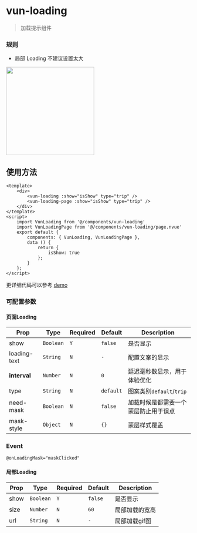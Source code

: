 # vun-loading 

 > 加载提示组件
 
### 规则
- 局部 Loading 不建议设置太大

<img src="https://github.com/wasdokij/vant-uni-nvue/blob/master/static/gif/loading.gif?raw=true" width="240"/>

## 使用方法

```vue
<template>
    <div>
        <vun-loading :show="isShow" type="trip" />
        <vun-loading-page :show="isShow" type="trip" />
    </div>
</template>
<script>
    import VunLoading from '@/components/vun-loading'
    import VunLoadingPage from '@/components/vun-loading/page.nvue'
    export default {
        components: { VunLoading, VunLoadingPage },
        data () {
            return {
                isShow: true
            };
        }
    };
</script>
```

更详细代码可以参考 [demo]()

### 可配置参数

#### 页面Loading

| Prop | Type | Required | Default | Description |
|-------------|------------|--------|-----|-----|
| show | `Boolean` |`Y`| `false` | 是否显示|
| loading-text | `String` |`N`| `-` | 配置文案的显示 |
| **interval** | `Number` |`N`| `0` | 延迟毫秒数显示，用于体验优化|
| type | `String` | `N`|`default` |图案类别`default`/`trip`|
| need-mask | `Boolean` | `N`|`false` | 加载时候是都需要一个蒙层防止用于误点 |
| mask-style | `Object` | `N`|`{}` | 蒙层样式覆盖 |


### Event

```
@onLoadingMask="maskClicked"
```

#### 局部Loading

| Prop | Type | Required | Default | Description |
|-------------|------------|--------|-----|-----|
| show | `Boolean` |`Y`| `false` | 是否显示|
| size | `Number` |`N`| `60` | 局部加载的宽高 |
| url | `String` |`N`| `-` | 局部加载gif图 |
